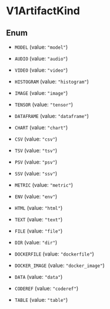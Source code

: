 
# V1ArtifactKind

## Enum


* `MODEL` (value: `"model"`)

* `AUDIO` (value: `"audio"`)

* `VIDEO` (value: `"video"`)

* `HISTOGRAM` (value: `"histogram"`)

* `IMAGE` (value: `"image"`)

* `TENSOR` (value: `"tensor"`)

* `DATAFRAME` (value: `"dataframe"`)

* `CHART` (value: `"chart"`)

* `CSV` (value: `"csv"`)

* `TSV` (value: `"tsv"`)

* `PSV` (value: `"psv"`)

* `SSV` (value: `"ssv"`)

* `METRIC` (value: `"metric"`)

* `ENV` (value: `"env"`)

* `HTML` (value: `"html"`)

* `TEXT` (value: `"text"`)

* `FILE` (value: `"file"`)

* `DIR` (value: `"dir"`)

* `DOCKERFILE` (value: `"dockerfile"`)

* `DOCKER_IMAGE` (value: `"docker_image"`)

* `DATA` (value: `"data"`)

* `CODEREF` (value: `"coderef"`)

* `TABLE` (value: `"table"`)



